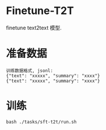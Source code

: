 # Finetune-T2T
finetune text2text 模型.

# 准备数据

```
训练数据格式, jsonl:
{"text": "xxxxx", "summary": "xxxx"}
{"text": "xxxxx", "summary": "xxxx"}
```

# 训练

```
bash ./tasks/sft-t2t/run.sh
```
